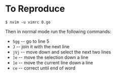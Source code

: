 # To Reproduce

```shell
$ nvim -u vimrc 0.go
```

Then in normal mode run the following commands:

- `5gg` -- go to line 5
- `J`   -- join it with the next line
- `jVj` -- move down and select the next two lines
- `]e`  -- move the selection down a line
- `]e`  -- move the current line down a line
- `ce`  -- correct until end of word
